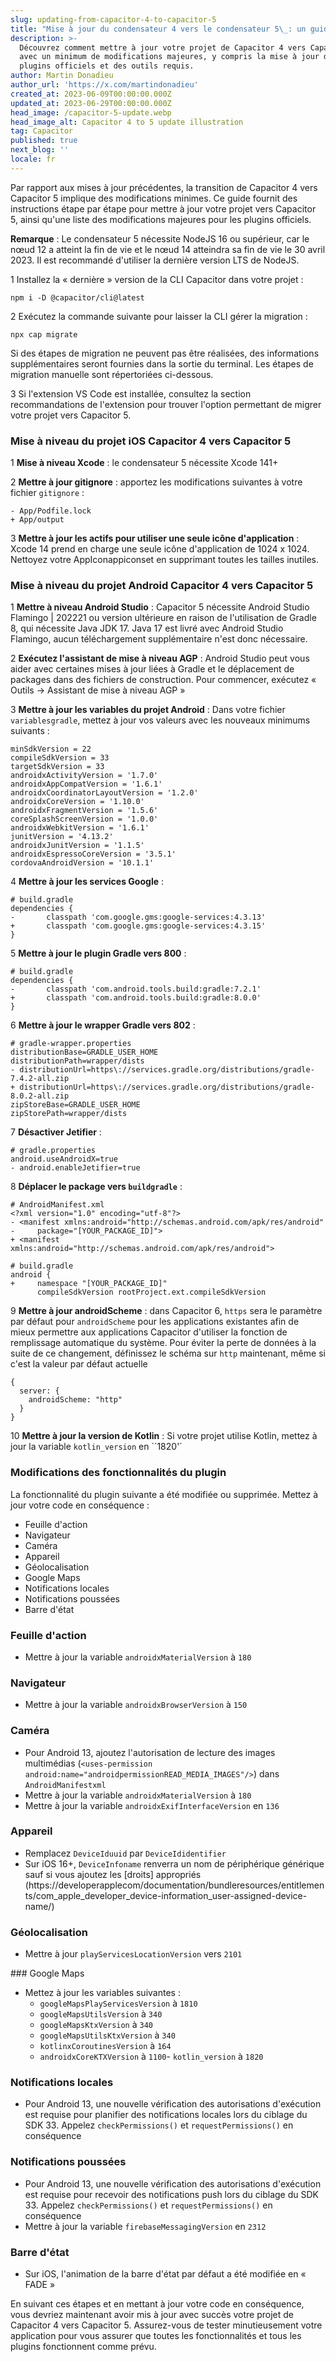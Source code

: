 ```yaml
---
slug: updating-from-capacitor-4-to-capacitor-5
title: "Mise à jour du condensateur 4 vers le condensateur 5\_: un guide étape par étape"
description: >-
  Découvrez comment mettre à jour votre projet de Capacitor 4 vers Capacitor 5
  avec un minimum de modifications majeures, y compris la mise à jour des
  plugins officiels et des outils requis.
author: Martin Donadieu
author_url: 'https://x.com/martindonadieu'
created_at: 2023-06-09T00:00:00.000Z
updated_at: 2023-06-29T00:00:00.000Z
head_image: /capacitor-5-update.webp
head_image_alt: Capacitor 4 to 5 update illustration
tag: Capacitor
published: true
next_blog: ''
locale: fr
---
```


Par rapport aux mises à jour précédentes, la transition de Capacitor 4 vers Capacitor 5 implique des modifications minimes. Ce guide fournit des instructions étape par étape pour mettre à jour votre projet vers Capacitor 5, ainsi qu'une liste des modifications majeures pour les plugins officiels.

**Remarque** : Le condensateur 5 nécessite NodeJS 16 ou supérieur, car le nœud 12 a atteint la fin de vie et le nœud 14 atteindra sa fin de vie le 30 avril 2023. Il est recommandé d'utiliser la dernière version LTS de NodeJS.

1 Installez la « dernière » version de la CLI Capacitor dans votre projet :

   ```
   npm i -D @capacitor/cli@latest
   ```

2 Exécutez la commande suivante pour laisser la CLI gérer la migration :

   ```
   npx cap migrate
   ```

   Si des étapes de migration ne peuvent pas être réalisées, des informations supplémentaires seront fournies dans la sortie du terminal. Les étapes de migration manuelle sont répertoriées ci-dessous.

3 Si l'extension VS Code est installée, consultez la section recommandations de l'extension pour trouver l'option permettant de migrer votre projet vers Capacitor 5.

### Mise à niveau du projet iOS Capacitor 4 vers Capacitor 5

1 **Mise à niveau Xcode** : le condensateur 5 nécessite Xcode 141+

2 **Mettre à jour gitignore** : apportez les modifications suivantes à votre fichier `gitignore` :

   ```
   - App/Podfile.lock
   + App/output
   ```

3 **Mettre à jour les actifs pour utiliser une seule icône d'application** : Xcode 14 prend en charge une seule icône d'application de 1024 x 1024. Nettoyez votre AppIconappiconset en supprimant toutes les tailles inutiles.

### Mise à niveau du projet Android Capacitor 4 vers Capacitor 5

1 **Mettre à niveau Android Studio** : Capacitor 5 nécessite Android Studio Flamingo | 202221 ou version ultérieure en raison de l'utilisation de Gradle 8, qui nécessite Java JDK 17. Java 17 est livré avec Android Studio Flamingo, aucun téléchargement supplémentaire n'est donc nécessaire.

2 **Exécutez l'assistant de mise à niveau AGP** : Android Studio peut vous aider avec certaines mises à jour liées à Gradle et le déplacement de packages dans des fichiers de construction. Pour commencer, exécutez « Outils -> Assistant de mise à niveau AGP »

3 **Mettre à jour les variables du projet Android** : Dans votre fichier `variablesgradle`, mettez à jour vos valeurs avec les nouveaux minimums suivants :

   ```
   minSdkVersion = 22
   compileSdkVersion = 33
   targetSdkVersion = 33
   androidxActivityVersion = '1.7.0'
   androidxAppCompatVersion = '1.6.1'
   androidxCoordinatorLayoutVersion = '1.2.0'
   androidxCoreVersion = '1.10.0'
   androidxFragmentVersion = '1.5.6'
   coreSplashScreenVersion = '1.0.0'
   androidxWebkitVersion = '1.6.1'
   junitVersion = '4.13.2'
   androidxJunitVersion = '1.1.5'
   androidxEspressoCoreVersion = '3.5.1'
   cordovaAndroidVersion = '10.1.1'
   ```

4 **Mettre à jour les services Google** :

   ```
   # build.gradle
   dependencies {
   -       classpath 'com.google.gms:google-services:4.3.13'
   +       classpath 'com.google.gms:google-services:4.3.15'
   }
   ```

5 **Mettre à jour le plugin Gradle vers 800** :

   ```
   # build.gradle
   dependencies {
   -       classpath 'com.android.tools.build:gradle:7.2.1'
   +       classpath 'com.android.tools.build:gradle:8.0.0'
   }
   ```

6 **Mettre à jour le wrapper Gradle vers 802** :

   ```
   # gradle-wrapper.properties
   distributionBase=GRADLE_USER_HOME
   distributionPath=wrapper/dists
   - distributionUrl=https\://services.gradle.org/distributions/gradle-7.4.2-all.zip
   + distributionUrl=https\://services.gradle.org/distributions/gradle-8.0.2-all.zip
   zipStoreBase=GRADLE_USER_HOME
   zipStorePath=wrapper/dists
   ```

7 **Désactiver Jetifier** :

   ```
   # gradle.properties
   android.useAndroidX=true
   - android.enableJetifier=true
   ```

8 **Déplacer le package vers `buildgradle`** :

   ```
   # AndroidManifest.xml
   <?xml version="1.0" encoding="utf-8"?>
   - <manifest xmlns:android="http://schemas.android.com/apk/res/android"
   -     package="[YOUR_PACKAGE_ID]">
   + <manifest xmlns:android="http://schemas.android.com/apk/res/android">
   ```

   ```
   # build.gradle
   android {
   +     namespace "[YOUR_PACKAGE_ID]"
         compileSdkVersion rootProject.ext.compileSdkVersion
   ```

9 **Mettre à jour androidScheme** : dans Capacitor 6, `https` sera le paramètre par défaut pour `androidScheme` pour les applications existantes afin de mieux permettre aux applications Capacitor d'utiliser la fonction de remplissage automatique du système. Pour éviter la perte de données à la suite de ce changement, définissez le schéma sur `http` maintenant, même si c'est la valeur par défaut actuelle

   ```
   {
     server: {
       androidScheme: "http"
     }
   }
   ```

10 **Mettre à jour la version de Kotlin** : Si votre projet utilise Kotlin, mettez à jour la variable `kotlin_version` en ``1820'`

### Modifications des fonctionnalités du plugin

La fonctionnalité du plugin suivante a été modifiée ou supprimée. Mettez à jour votre code en conséquence :

- Feuille d'action
- Navigateur
- Caméra
- Appareil
- Géolocalisation
- Google Maps
- Notifications locales
- Notifications poussées
- Barre d'état

### Feuille d'action

- Mettre à jour la variable `androidxMaterialVersion` à `180`

### Navigateur

- Mettre à jour la variable `androidxBrowserVersion` à `150`

### Caméra

- Pour Android 13, ajoutez l'autorisation de lecture des images multimédias (`<uses-permission android:name="androidpermissionREAD_MEDIA_IMAGES"/>`) dans `AndroidManifestxml`
- Mettre à jour la variable `androidxMaterialVersion` à `180`
- Mettre à jour la variable `androidxExifInterfaceVersion` en `136`

### Appareil

- Remplacez `DeviceIduuid` par `DeviceIdidentifier`
- Sur iOS 16+, `DeviceInfoname` renverra un nom de périphérique générique sauf si vous ajoutez les [droits] appropriés (https://developerapplecom/documentation/bundleresources/entitlements/com_apple_developer_device-information_user-assigned-device-name/)

### Géolocalisation

- Mettre à jour `playServicesLocationVersion` vers `2101`

### Google Maps

- Mettez à jour les variables suivantes :
  - `googleMapsPlayServicesVersion` à `1810`
  - `googleMapsUtilsVersion` à `340`
  - `googleMapsKtxVersion` à `340`
  - `googleMapsUtilsKtxVersion` à `340`
  - `kotlinxCoroutinesVersion` à `164`
  - `androidxCoreKTXVersion` à `1100`- `kotlin_version` à `1820`

### Notifications locales

- Pour Android 13, une nouvelle vérification des autorisations d'exécution est requise pour planifier des notifications locales lors du ciblage du SDK 33. Appelez `checkPermissions()` et `requestPermissions()` en conséquence

### Notifications poussées

- Pour Android 13, une nouvelle vérification des autorisations d'exécution est requise pour recevoir des notifications push lors du ciblage du SDK 33. Appelez `checkPermissions()` et `requestPermissions()` en conséquence
- Mettre à jour la variable `firebaseMessagingVersion` en `2312`

### Barre d'état

- Sur iOS, l'animation de la barre d'état par défaut a été modifiée en « FADE »

En suivant ces étapes et en mettant à jour votre code en conséquence, vous devriez maintenant avoir mis à jour avec succès votre projet de Capacitor 4 vers Capacitor 5. Assurez-vous de tester minutieusement votre application pour vous assurer que toutes les fonctionnalités et tous les plugins fonctionnent comme prévu.